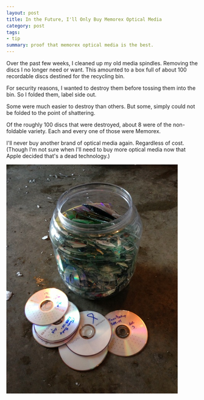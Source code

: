 ```yaml
---
layout: post
title: In the Future, I'll Only Buy Memorex Optical Media
category: post
tags:
- tip
summary: proof that memorex optical media is the best.
---
```


Over the past few weeks, I cleaned up my old media spindles. Removing the discs I no longer need or want. This amounted to a box full of about 100 recordable discs destined for the recycling bin.

<!--more-->

For security reasons, I wanted to destroy them before tossing them into the bin. So I folded them, label side out.

Some were much easier to destroy than others. But some, simply could not be folded to the point of shattering.

Of the roughly 100 discs that were destroyed, about 8 were of the non-foldable variety. Each and every one of those were Memorex.

I'll never buy another brand of optical media again. Regardless of cost. (Though I'm not sure when I'll need to buy more optical media now that Apple decided that's a dead technology.)

![all busted up](/assets/img/2012-02-23.jpg?format=500w)
